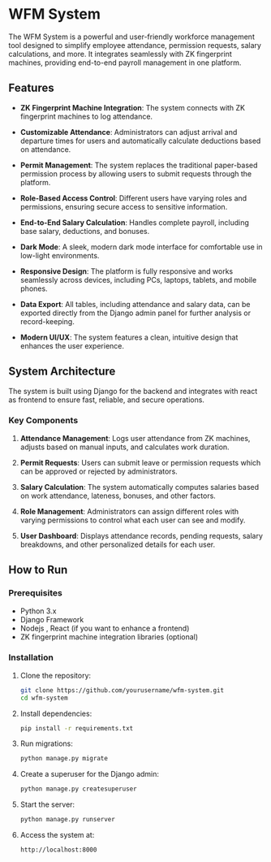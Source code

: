 # WFM System

The WFM System is a powerful and user-friendly workforce management tool designed to simplify employee attendance, permission requests, salary calculations, and more. It integrates seamlessly with ZK fingerprint machines, providing end-to-end payroll management in one platform.

## Features

- **ZK Fingerprint Machine Integration**: The system connects with ZK fingerprint machines to log attendance.
  
- **Customizable Attendance**: Administrators can adjust arrival and departure times for users and automatically calculate deductions based on attendance.
  
- **Permit Management**: The system replaces the traditional paper-based permission process by allowing users to submit requests through the platform.
  
- **Role-Based Access Control**: Different users have varying roles and permissions, ensuring secure access to sensitive information.
  
- **End-to-End Salary Calculation**: Handles complete payroll, including base salary, deductions, and bonuses.

- **Dark Mode**: A sleek, modern dark mode interface for comfortable use in low-light environments.
  
- **Responsive Design**: The platform is fully responsive and works seamlessly across devices, including PCs, laptops, tablets, and mobile phones.

- **Data Export**: All tables, including attendance and salary data, can be exported directly from the Django admin panel for further analysis or record-keeping.

- **Modern UI/UX**: The system features a clean, intuitive design that enhances the user experience.

## System Architecture

The system is built using Django for the backend and integrates with react as frontend to ensure fast, reliable, and secure operations.

### Key Components
1. **Attendance Management**: Logs user attendance from ZK machines, adjusts based on manual inputs, and calculates work duration.
   
2. **Permit Requests**: Users can submit leave or permission requests which can be approved or rejected by administrators.

3. **Salary Calculation**: The system automatically computes salaries based on work attendance, lateness, bonuses, and other factors.

4. **Role Management**: Administrators can assign different roles with varying permissions to control what each user can see and modify.

5. **User Dashboard**: Displays attendance records, pending requests, salary breakdowns, and other personalized details for each user.

## How to Run

### Prerequisites
- Python 3.x
- Django Framework
- Nodejs , React (if you want to enhance a frontend)
- ZK fingerprint machine integration libraries (optional)

### Installation
1. Clone the repository:
   ```bash
   git clone https://github.com/yourusername/wfm-system.git
   cd wfm-system
    ```

2. Install dependencies:
    ```bash  
    pip install -r requirements.txt
    ```

3. Run migrations:
    ```bash  
    python manage.py migrate
    ```

4. Create a superuser for the Django admin:
    ```bash  
    python manage.py createsuperuser
    ```

5. Start the server:
    ```bash  
    python manage.py runserver
    ```

6. Access the system at:
    ```bash  
    http://localhost:8000
    ```
